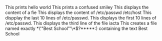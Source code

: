 This  prints hello world
This  prints a confused smiley
This  displays the content of a fie
This  displays the content of /etc/passwd /etc/host
This dispplay the last 10 lines of /etc/passwd.
This displays the first 10 lines of /etc/passwd.
This displays the third line of the file iacta
This creates a file named exactly \*\\'"Best School"\'\\*$\?\*\*\*\*\*:) containing the text Best School 
